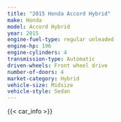 ```yaml
---
title: "2015 Honda Accord Hybrid"
make: Honda
model: Accord Hybrid
year: 2015
engine-fuel-type: regular unleaded
engine-hp: 196
engine-cylinders: 4
transmission-type: Automatic
driven-wheels: Front wheel drive
number-of-doors: 4
market-category: Hybrid
vehicle-size: Midsize
vehicle-style: Sedan
---
```


{{< car_info >}}
